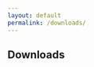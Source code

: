 ```yaml
---
layout: default
permalink: /downloads/
---
```


## Downloads

<html>
  <body>
    <script>
      (async () => {
        const response = await fetch('https://api.github.com/repos/:user/:repo/downloads/');
        const data = await response.json();
        let htmlString = '<ul>';
        for (let file of data) {
          htmlString += `<li><a href="${file.path}">${file.name}</a></li>`;
        }
        htmlString += '</ul>';
        document.getElementsByTagName('body')[0].innerHTML = htmlString;
      })()
    </script>
  <body>
</html>
